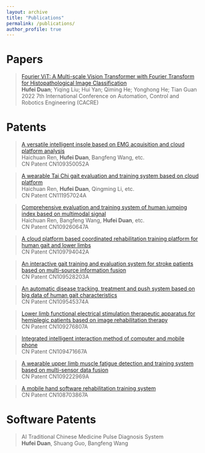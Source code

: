 ```yaml
---
layout: archive
title: "Publications"
permalink: /publications/
author_profile: true
---
```


Papers
======

> [Fourier ViT: A Multi-scale Vision Transformer with Fourier Transform for Histopathological Image Classification](https://ieeexplore.ieee.org/document/9834158)
> <br /> **Hufei Duan**; Yiqing Liu; Hui Yan; Qiming He; Yonghong He; Tian Guan
> <br /> 2022 7th International Conference on Automation, Control and Robotics Engineering (CACRE)

Patents
======
> [A versatile intelligent insole based on EMG acquisition and cloud platform analysis](https://pss-system.cponline.cnipa.gov.cn/documents/detail?prevPageTit=chagngui)
> <br /> Haichuan Ren, **Hufei Duan**, Bangfeng Wang, etc.
> <br /> CN Patent CN109350052A

> [A wearable Tai Chi gait evaluation and training system based on cloud platform](https://pss-system.cponline.cnipa.gov.cn/documents/detail?prevPageTit=chagngui)
> <br /> Haichuan Ren, **Hufei Duan**, Qingming Li, etc.
> <br /> CN Patent CN111957024A

> [Comprehensive evaluation and training system of human jumping index based on multimodal signal](https://pss-system.cponline.cnipa.gov.cn/documents/detail?prevPageTit=chagngui)
> <br /> Haichuan Ren, Bangfeng Wang, **Hufei Duan**, etc.
> <br /> CN Patent CN109260647A

> [A cloud platform based coordinated rehabilitation training platform for human gait and lower limbs](https://pss-system.cponline.cnipa.gov.cn/documents/detail?prevPageTit=chagngui)
> <br /> CN Patent CN109794042A

> [An interactive gait training and evaluation system for stroke patients based on multi-source information fusion](https://pss-system.cponline.cnipa.gov.cn/documents/detail?prevPageTit=chagngui)
> <br /> CN Patent CN109528203A

> [An automatic disease tracking, treatment and push system based on big data of human gait characteristics](https://pss-system.cponline.cnipa.gov.cn/documents/detail?prevPageTit=chagngui)
> <br /> CN Patent CN109545374A

> [Lower limb functional electrical stimulation therapeutic apparatus for hemiplegic patients based on image rehabilitation therapy](https://pss-system.cponline.cnipa.gov.cn/documents/detail?prevPageTit=chagngui)
> <br /> CN Patent CN109276807A

> [Integrated intelligent interaction method of computer and mobile phone](https://pss-system.cponline.cnipa.gov.cn/documents/detail?prevPageTit=chagngui)
> <br /> CN Patent CN109471667A

> [A wearable upper limb muscle fatigue detection and training system based on multi-sensor data fusion](https://pss-system.cponline.cnipa.gov.cn/documents/detail?prevPageTit=chagngui)
> <br /> CN Patent CN109222969A

> [A mobile hand software rehabilitation training system](https://pss-system.cponline.cnipa.gov.cn/documents/detail?prevPageTit=chagngui)
> <br /> CN Patent CN108703867A

Software Patents
======
> AI Traditional Chinese Medicine Pulse Diagnosis System 
> <br /> **Hufei Duan**, Shuang Guo, Bangfeng Wang
